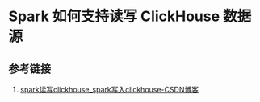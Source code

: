 # Spark 如何支持读写 ClickHouse 数据源

## 参考链接

1. [spark读写clickhouse\_spark写入clickhouse-CSDN博客](https://blog.csdn.net/qq_56870570/article/details/120402092)